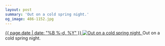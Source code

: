 ```yaml
---
layout: post
summary: 'Out on a cold spring night.'
og_image: 486-1152.jpg
---
```


<p>
 <time>
  <a href="/486">
   {{ page.date | date: "%B %-d, %Y" }}
  </a>
 </time>
 <a href="/486">
  <img alt="Out on a cold spring night." data-taken="4/10/2016" sizes="(min-width: 700px) 50vw, calc(100vw - 2rem)" src="{{ site.assets_url }}/486-576.jpg" srcset="{{ site.assets_url }}/486-1152.jpg 1152w, {{ site.assets_url }}/486-864.jpg 864w, {{ site.assets_url }}/486-576.jpg 576w, {{ site.assets_url }}/486-288.jpg 288w"/>
 </a>
 <span>
  Out on a cold spring night.
 </span>
</p>
